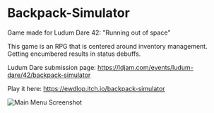 # Backpack-Simulator
Game made for Ludum Dare 42: "Running out of space"

This game is an RPG that is centered around inventory management. Getting encumbered results in status debuffs.

Ludum Dare submission page: https://ldjam.com/events/ludum-dare/42/backpack-simulator

Play it here: https://ewdlop.itch.io/backpack-simulator

![Main Menu Screenshot](https://static.jam.vg/raw/619/61/z/17feb.png)
